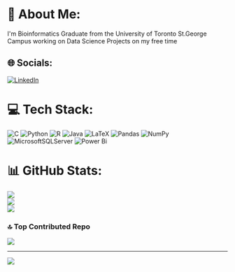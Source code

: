 # 💫 About Me:
I'm Bioinformatics Graduate from the University of Toronto St.George Campus working on Data Science Projects on my free time


## 🌐 Socials:
[![LinkedIn](https://img.shields.io/badge/LinkedIn-%230077B5.svg?logo=linkedin&logoColor=white)](https://linkedin.com/in/https://www.linkedin.com/in/jae-hyung-jung/) 

# 💻 Tech Stack:
![C](https://img.shields.io/badge/c-%2300599C.svg?style=for-the-badge&logo=c&logoColor=white) ![Python](https://img.shields.io/badge/python-3670A0?style=for-the-badge&logo=python&logoColor=ffdd54) ![R](https://img.shields.io/badge/r-%23276DC3.svg?style=for-the-badge&logo=r&logoColor=white) ![Java](https://img.shields.io/badge/java-%23ED8B00.svg?style=for-the-badge&logo=openjdk&logoColor=white) ![LaTeX](https://img.shields.io/badge/latex-%23008080.svg?style=for-the-badge&logo=latex&logoColor=white) ![Pandas](https://img.shields.io/badge/pandas-%23150458.svg?style=for-the-badge&logo=pandas&logoColor=white) ![NumPy](https://img.shields.io/badge/numpy-%23013243.svg?style=for-the-badge&logo=numpy&logoColor=white) ![MicrosoftSQLServer](https://img.shields.io/badge/Microsoft%20SQL%20Server-CC2927?style=for-the-badge&logo=microsoft%20sql%20server&logoColor=white) ![Power Bi](https://img.shields.io/badge/power_bi-F2C811?style=for-the-badge&logo=powerbi&logoColor=black)
# 📊 GitHub Stats:
![](https://github-readme-stats.vercel.app/api?username=wjdwogud24&theme=dark&hide_border=false&include_all_commits=false&count_private=false)<br/>
![](https://github-readme-streak-stats.herokuapp.com/?user=wjdwogud24&theme=dark&hide_border=false)<br/>
![](https://github-readme-stats.vercel.app/api/top-langs/?username=wjdwogud24&theme=dark&hide_border=false&include_all_commits=false&count_private=false&layout=compact)

### 🔝 Top Contributed Repo
![](https://github-contributor-stats.vercel.app/api?username=wjdwogud24&limit=5&theme=dark&combine_all_yearly_contributions=true)

---
[![](https://visitcount.itsvg.in/api?id=wjdwogud24&icon=0&color=0)](https://visitcount.itsvg.in)

<!-- Proudly created with GPRM ( https://gprm.itsvg.in ) -->
